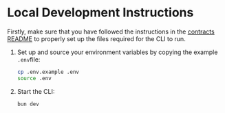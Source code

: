 # Local Development Instructions

Firstly, make sure that you have followed the instructions in the [contracts README](../contracts/README.md) to properly set up the files required for the CLI to run.

1. Set up and source your environment variables by copying the example `.env`file:
   ```bash
   cp .env.example .env
   source .env
   ```

2. Start the CLI:
   ```bash
   bun dev
   ```